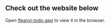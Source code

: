 ## Check out the website below

Open [Ifeanyi-todo-app](https://ifeanyi-todo.netlify.app/) to view it in the browser.

